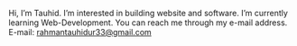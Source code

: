 Hi, I’m Tauhid.
I’m interested in building website and software.
I’m currently learning Web-Development.
You can reach me through my e-mail address.
E-mail: rahmantauhidur33@gmail.com


<!---
Tauhid333/Tauhid333 is a ✨ special ✨ repository because its `README.md` (this file) appears on your GitHub profile.
You can click the Preview link to take a look at your changes.
--->
